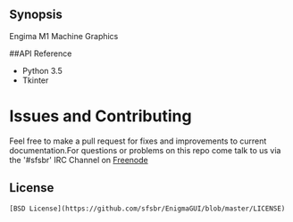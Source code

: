 ## Synopsis

Engima M1 Machine Graphics

##API Reference

-	Python 3.5
-	Tkinter

# Issues and Contributing

Feel free to make a pull request for fixes and improvements to current documentation.For questions or problems on this repo come talk to us via the 
'#sfsbr' IRC Channel on [Freenode](https://freenode.net)

## License
	[BSD License](https://github.com/sfsbr/EnigmaGUI/blob/master/LICENSE)